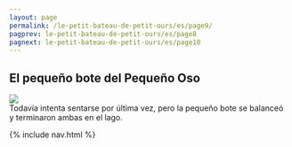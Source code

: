 ```yaml
---
layout: page
permalink: /le-petit-bateau-de-petit-ours/es/page9/
pagprev: le-petit-bateau-de-petit-ours/es/page8
pagnext: le-petit-bateau-de-petit-ours/es/page10
---
```


## El pequeño bote del Pequeño Oso

<img src="{{ site.baseurl }}/img/le-petit-bateau-de-petit-ours/page9.jpg"/>

<div class="childbook-text">
Todavía intenta sentarse por última vez, pero la pequeño bote se balanceó y terminaron ambas en el lago.
</div>

{% include nav.html %}
